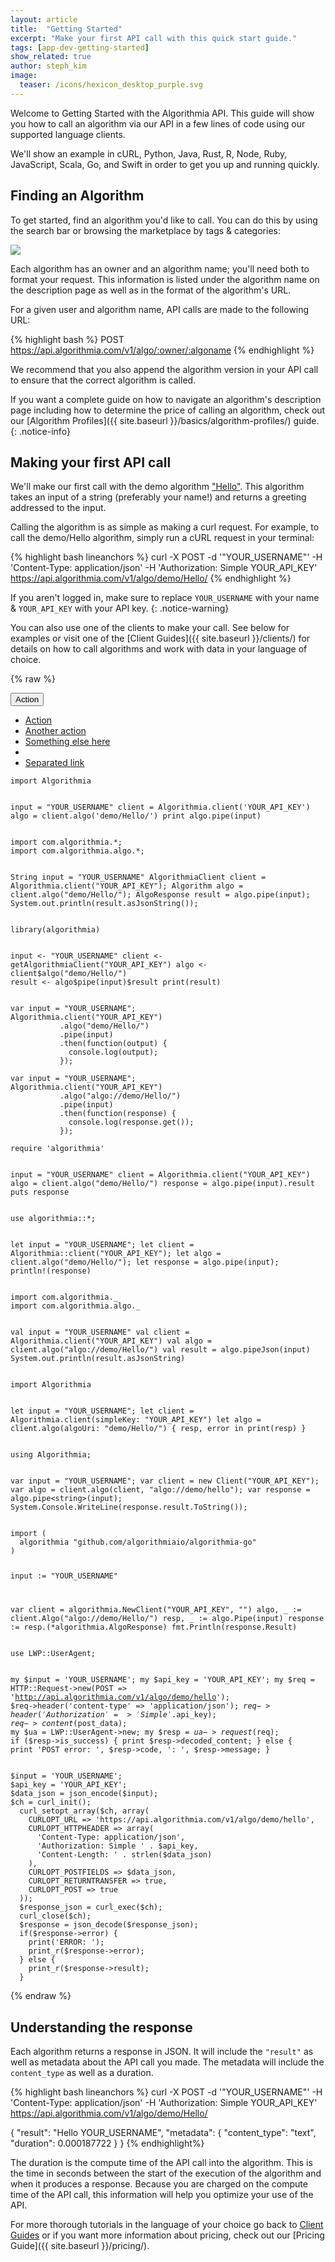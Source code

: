 ```yaml
---
layout: article
title:  "Getting Started"
excerpt: "Make your first API call with this quick start guide."
tags: [app-dev-getting-started]
show_related: true
author: steph_kim
image:
  teaser: /icons/hexicon_desktop_purple.svg
---
```


Welcome to Getting Started with the Algorithmia API. This guide will show you how to call an algorithm via our API in a few lines of code using our supported language clients.

We'll show an example in cURL, Python, Java, Rust, R, Node, Ruby, JavaScript, Scala, Go, and Swift in order to get you up and running quickly.

## Finding an Algorithm

To get started, find an algorithm you'd like to call. You can do this by using the search bar or browsing the marketplace by tags & categories:

<img src="{{ site.baseurl }}/images/face_detection.jpg" class="screenshot img-sm">

Each algorithm has an owner and an algorithm name; you'll need both to format your request. This information is listed under the algorithm name on the description page as well as in the format of the algorithm's URL.

For a given user and algorithm name, API calls are made to the following URL:

{% highlight bash %}
POST https://api.algorithmia.com/v1/algo/:owner/:algoname
{% endhighlight %}

We recommend that you also append the algorithm version in your API call to ensure that the correct algorithm is called.

If you want a complete guide on how to navigate an algorithm's description page including how to determine the price of calling an algorithm, check out our [Algorithm Profiles]({{ site.baseurl }}/basics/algorithm-profiles/) guide.
{: .notice-info}

## Making your first API call

We'll make our first call with the demo algorithm ["Hello"](https://algorithmia.com/algorithms/demo/Hello). This algorithm takes an input of a string (preferably your name!) and returns a greeting addressed to the input.

Calling the algorithm is as simple as making a curl request. For example, to call the demo/Hello algorithm, simply run a cURL request in your terminal:

{% highlight bash lineanchors %}
curl -X POST -d '"YOUR_USERNAME"' -H 'Content-Type: application/json' -H 'Authorization: Simple YOUR_API_KEY' https://api.algorithmia.com/v1/algo/demo/Hello/
{% endhighlight %}

If you aren't logged in, make sure to replace <code>YOUR&lowbar;USERNAME</code> with your name & <code>YOUR&lowbar;API&lowbar;KEY</code> with your API key.
{: .notice-warning}

You can also use one of the clients to make your call. See below for examples or visit one of the [Client Guides]({{ site.baseurl }}/clients/) for details on how to call algorithms and work with data in your language of choice.

{% raw %}
<br/>
<div class="btn-group dropdown">
  <button type="button" class="btn btn-default dropdown-toggle" data-toggle="dropdown">
    Action <span class="caret"></span>
  </button>
  <ul class="dropdown-menu" role="menu">
    <li><a href="">Action</a></li>
    <li><a href="">Another action</a></li>
    <li><a href="">Something else here</a></li>
    <li class="divider"></li>
    <li><a href="">Separated link</a></li>
  </ul>
</div>
<!-- <div class="code__nav demo-code-nav-small" ng-init="lang='python'">
  <span class="code__lang active" ng-click="lang='python'" ng-class="{active: lang==='python'}">Python</span>
  <span class="code__lang" ng-click="lang='java'" ng-class="{active: lang==='java'}">Java</span>
  <span class="code__lang" ng-click="lang='rlang'" ng-class="{active: lang==='rlang'}">R</span>
  <span class="code__lang" ng-click="lang='javascript'" ng-class="{active: lang==='javascript'}">JavaScript</span>
  <span class="code__lang" ng-click="lang='node'" ng-class="{active: lang==='node'}">Node</span>
  <span class="code__lang" ng-click="lang='ruby'" ng-class="{active: lang==='ruby'}">Ruby</span>
  <span class="code__lang" ng-click="lang='rust'" ng-class="{active: lang==='rust'}">Rust</span>
  <span class="code__lang" ng-click="lang='scala'" ng-class="{active: lang==='scala'}">Scala</span>
  <span class="code__lang" ng-click="lang='swift'" ng-class="{active: lang==='swift'}">Swift</span>
  <span class="code__lang" ng-click="lang='go'" ng-class="{active: lang==='go'}">Go</span>
  <span class="code__lang" ng-click="lang='csharp'" ng-class="{active: lang==='csharp'}">.Net/C#</span>
  <span class="code__lang" ng-click="lang='perl'" ng-class="{active: lang==='perl'}">Perl</span>
  <span class="code__lang" ng-click="lang='php'" ng-class="{active: lang==='php'}">PHP</span>
</div> -->

<!-- PYTHON -->
<div class="tab-pane code__pane" id="python" ng-show="lang==='python'" ng-cloak>
<pre class="code__pre"><code hlcode="python" class="demo-code-sample">import Algorithmia

input = "YOUR_USERNAME"
client = Algorithmia.client('YOUR_API_KEY')
algo = client.algo('demo/Hello/')
print algo.pipe(input)
</code></pre>
</div>

<!-- JAVA -->
<div class="tab-pane code__pane" id="java" ng-show="lang==='java'" ng-cloak>
<pre class="code__pre"><code hlcode="java" class="demo-code-sample">import com.algorithmia.*;
import com.algorithmia.algo.*;

String input = "YOUR_USERNAME"
AlgorithmiaClient client = Algorithmia.client("YOUR_API_KEY");
Algorithm algo = client.algo("demo/Hello/");
AlgoResponse result = algo.pipe(input);
System.out.println(result.asJsonString());
</code></pre>
</div>

<!-- R LANG -->
<div class="tab-pane code__pane" id="rlang" ng-show="lang==='rlang'" ng-cloak>
<pre class="code__pre"><code hlcode="R" class="demo-code-sample">library(algorithmia)

input <- "YOUR_USERNAME"
client <- getAlgorithmiaClient("YOUR_API_KEY")
algo <- client$algo("demo/Hello/")
result <- algo$pipe(input)$result
print(result)
</code></pre>
</div>

<!-- JAVASCRIPT -->
<div class="tab-pane code__pane" id="javascript" ng-show="lang==='javascript'" ng-cloak>
<pre class="code__pre"><code hlcode="js" class="demo-code-sample">var input = "YOUR_USERNAME";
Algorithmia.client("YOUR_API_KEY")
           .algo("demo/Hello/")
           .pipe(input)
           .then(function(output) {
             console.log(output);
           });
</code></pre>
</div>

<!-- NODE -->
<div class="tab-pane code__pane" id="node" ng-show="lang==='node'" ng-cloak>
<pre class="code__pre"><code hlcode="js" class="demo-code-sample">var input = "YOUR_USERNAME";
Algorithmia.client("YOUR_API_KEY")
           .algo("algo://demo/Hello/")
           .pipe(input)
           .then(function(response) {
             console.log(response.get());
           });
</code></pre>
</div>

<!-- RUBY -->
<div class="tab-pane code__pane" id="ruby" ng-show="lang==='ruby'" ng-cloak>
<pre class="code__pre"><code hlcode="ruby" class="demo-code-sample">require 'algorithmia'

input = "YOUR_USERNAME"
client = Algorithmia.client("YOUR_API_KEY")
algo = client.algo("demo/Hello/")
response = algo.pipe(input).result
puts response
</code></pre>
</div>

<!-- RUST -->
<div class="tab-pane code__pane" id="rust" ng-show="lang==='rust'" ng-cloak>
<pre class="code__pre"><code hlcode="rust" class="demo-code-sample">use algorithmia::*;

let input = "YOUR_USERNAME";
let client = Algorithmia::client("YOUR_API_KEY");
let algo = client.algo("demo/Hello/");
let response = algo.pipe(input);
println!(response)
</code></pre>
</div>

<!-- SCALA -->
<div class="tab-pane code__pane" id="scala" ng-show="lang==='scala'" ng-cloak>
<pre class="code__pre"><code hlcode="scala" class="demo-code-sample">import com.algorithmia._
import com.algorithmia.algo._

val input = "YOUR_USERNAME"
val client = Algorithmia.client("YOUR_API_KEY")
val algo = client.algo("algo://demo/Hello/")
val result = algo.pipeJson(input)
System.out.println(result.asJsonString)
</code></pre>
</div>

<!-- SWIFT -->
<div class="tab-pane code__pane" id="swift" ng-show="lang==='swift'" ng-cloak>
<pre class="code__pre"><code hlcode="swift" class="demo-code-sample">import Algorithmia

let input = "YOUR_USERNAME";
let client = Algorithmia.client(simpleKey: "YOUR_API_KEY")
let algo = client.algo(algoUri: "demo/Hello/") { resp, error in
  print(resp)
}
</code></pre>
</div>

<!-- CSHARP -->
<div class="tab-pane code__pane" id="csharp" ng-show="lang==='csharp'" ng-cloak>
<pre class="code__pre"><code hlcode="csharp" class="demo-code-sample">using Algorithmia;

var input = "YOUR_USERNAME";
var client = new Client("YOUR_API_KEY");
var algo = client.algo(client, "algo://demo/hello");
var response = algo.pipe&lt;string&gt;(input);
System.Console.WriteLine(response.result.ToString());
</code></pre>
</div>

<!-- GO -->
<div class="tab-pane code__pane" id="go" ng-show="lang==='go'" ng-cloak>
<pre class="code__pre"><code hlcode="go" class="demo-code-sample">import (
  algorithmia "github.com/algorithmiaio/algorithmia-go"
)

input := "YOUR_USERNAME"

var client = algorithmia.NewClient("YOUR_API_KEY", "")
algo, _ := client.Algo("algo://demo/Hello/")
resp, _ := algo.Pipe(input)
response := resp.(*algorithmia.AlgoResponse)
fmt.Println(response.Result)
</code></pre>
</div>

<!-- PERL -->
<div class="tab-pane code__pane" id="perl" ng-show="lang==='perl'" ng-cloak>
<pre class="code__pre"><code hlcode="perl" class="demo-code-sample">use LWP::UserAgent;

my $input = 'YOUR_USERNAME';
my $api_key = 'YOUR_API_KEY';
my $req = HTTP::Request->new(POST => 'http://api.algorithmia.com/v1/algo/demo/hello');
$req->header('content-type' => 'application/json');
$req->header('Authorization' => 'Simple '.$api_key);
$req->content($post_data);
my $ua = LWP::UserAgent->new;
my $resp = $ua->request($req);
if ($resp->is_success) {
    print $resp->decoded_content;
} else {
    print 'POST error: ', $resp->code, ': ', $resp->message;
}
</code></pre>
</div>

<!-- PHP -->
<div class="tab-pane code__pane" id="php" ng-show="lang==='php'" ng-cloak>
<pre class="code__pre"><code hlcode="php" class="demo-code-sample">$input = 'YOUR_USERNAME';
$api_key = 'YOUR_API_KEY';
$data_json = json_encode($input);
$ch = curl_init();
  curl_setopt_array($ch, array(
    CURLOPT_URL => 'https://api.algorithmia.com/v1/algo/demo/hello',
    CURLOPT_HTTPHEADER => array(
      'Content-Type: application/json',
      'Authorization: Simple ' . $api_key,
      'Content-Length: ' . strlen($data_json)
    ),
    CURLOPT_POSTFIELDS => $data_json,
    CURLOPT_RETURNTRANSFER => true,
    CURLOPT_POST => true
  ));
  $response_json = curl_exec($ch);
  curl_close($ch);
  $response = json_decode($response_json);
  if($response->error) {
    print('ERROR: ');
    print_r($response->error);
  } else {
    print_r($response->result);
  }
</code></pre>
</div>

{% endraw %}

## Understanding the response

Each algorithm returns a response in JSON. It will include the `"result"` as well as metadata about the API call you made. The metadata will include the `content_type` as well as a duration.

{% highlight bash lineanchors %}
curl -X POST -d '"YOUR_USERNAME"' -H 'Content-Type: application/json' -H 'Authorization: Simple YOUR_API_KEY' https://api.algorithmia.com/v1/algo/demo/Hello/


{ "result": "Hello YOUR_USERNAME",
  "metadata": {
     "content_type": "text",
     "duration": 0.000187722
  }
}
{% endhighlight%}

The duration is the compute time of the API call into the algorithm. This is the time in seconds between the start of the execution of the algorithm and when it produces a response. Because you are charged on the compute time of the API call, this information will help you optimize your use of the API.

For more thorough tutorials in the language of your choice go back to <a href="{{ site.baseurl }}/clients">Client Guides</a> or if you want more information about pricing, check out our [Pricing Guide]({{ site.baseurl }}/pricing/).
